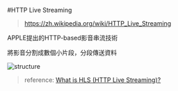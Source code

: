 #HTTP Live Streaming
>https://zh.wikipedia.org/wiki/HTTP_Live_Streaming

APPLE提出的HTTP-based影音串流技術

將影音分割成數個小片段，分段傳送資料




![structure](https://github.com/krmfla/research-lab/blob/master/images/Ozer_HLS_Figure_1.jpg "m3u8 structure")
>reference: [What is HLS (HTTP Live Streaming)?](http://www.streamingmedia.com/Articles/Editorial/What-Is-.../What-is-HLS-(HTTP-Live-Streaming)-78221.aspx)
